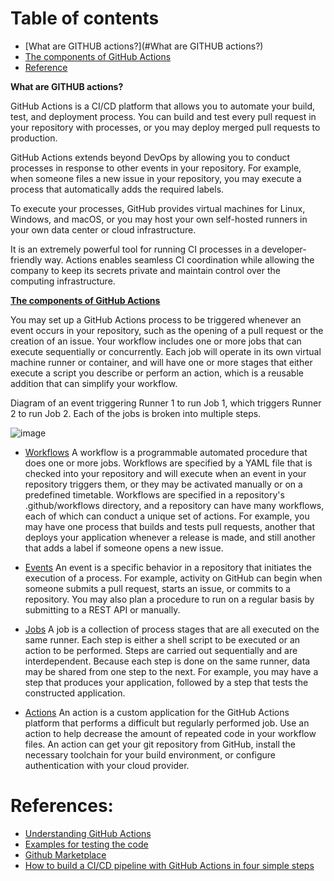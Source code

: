 
Table of contents
=================

<!--ts-->
   * [What are GITHUB actions?](#What are GITHUB actions?)
   * [The components of GitHub Actions](#components)
   * [Reference](#Reference)
<!--te-->

**What are GITHUB actions?**

GitHub Actions is a CI/CD platform that allows you to automate your build, test, and deployment process. You can build and test every pull request in your repository with processes, or you may deploy merged pull requests to production.

GitHub Actions extends beyond DevOps by allowing you to conduct processes in response to other events in your repository. For example, when someone files a new issue in your repository, you may execute a process that automatically adds the required labels.

To execute your processes, GitHub provides virtual machines for Linux, Windows, and macOS, or you may host your own self-hosted runners in your own data center or cloud infrastructure.

It is an extremely powerful tool for running CI processes in a developer-friendly way. Actions enables seamless CI coordination while allowing the company to keep its secrets private and maintain control over the computing infrastructure.

**[The components of GitHub Actions](https://docs.github.com/en/actions/using-workflows)**

You may set up a GitHub Actions process to be triggered whenever an event occurs in your repository, such as the opening of a pull request or the creation of an issue. Your workflow includes one or more jobs that can execute sequentially or concurrently. Each job will operate in its own virtual machine runner or container, and will have one or more stages that either execute a script you describe or perform an action, which is a reusable addition that can simplify your workflow.

Diagram of an event triggering Runner 1 to run Job 1, which triggers Runner 2 to run Job 2. Each of the jobs is broken into multiple steps.

![image](https://github.com/PremierInc/code-devops-documents/assets/99402485/58d5c3cd-c6b1-4949-af9f-089744894a24)

  - [Workflows](https://docs.github.com/en/actions/using-workflows)
  A workflow is a programmable automated procedure that does one or more jobs. Workflows are specified by a YAML file that is checked into your repository and will execute when an event in your repository triggers them, or they may be activated manually or on a predefined timetable.
  Workflows are specified in a repository's .github/workflows directory, and a repository can have many workflows, each of which can conduct a unique set of actions. For example, you may have one process that builds and tests pull requests, another that deploys your application whenever a release is made, and still another that adds a label if someone opens a new issue.

  - [Events](https://docs.github.com/en/actions/using-workflows/events-that-trigger-workflows) 
  An event is a specific behavior in a repository that initiates the execution of a process. For example, activity on GitHub can begin when someone submits a pull request, starts an issue, or commits to a repository. You may also plan a procedure to run on a regular basis by submitting to a REST API or manually.

  - [Jobs](https://docs.github.com/en/actions/using-jobs) 
  A job is a collection of process stages that are all executed on the same runner. Each step is either a shell script to be executed or an action to be performed. Steps are carried out sequentially and are interdependent. Because each step is done on the same runner, data may be shared from one step to the next. For example, you may have a step that produces your application, followed by a step that tests the constructed application.

  - [Actions](https://docs.github.com/en/actions/creating-actions) 
  An action is a custom application for the GitHub Actions platform that performs a difficult but regularly performed job. Use an action to help decrease the amount of repeated code in your workflow files. An action can get your git repository from GitHub, install the necessary toolchain for your build environment, or configure authentication with your cloud provider.

# References:
- [Understanding GitHub Actions](https://docs.github.com/en/actions/learn-github-actions/understanding-github-actions#understanding-the-workflow-file) 
- [Examples for testing the code](https://docs.github.com/en/actions/examples) 
- [Github Marketplace](https://github.com/marketplace?type=actions) 
- [How to build a CI/CD pipeline with GitHub Actions in four simple steps](https://github.blog/2022-02-02-build-ci-cd-pipeline-github-actions-four-steps/) 
